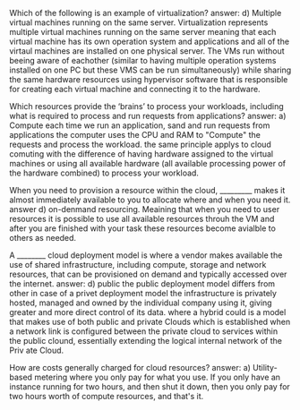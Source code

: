 Which of the following is an example of virtualization?
answer: d) Multiple virtual machines running on the same server. 
Virtualization represents multiple virtual machines running on the same server meaning that each virtual machine has its own operation system and applications and all of the virtaul machines are installed on one physical server. The VMs run without beeing aware of eachother (similar to having multiple operation systems installed on one PC but these VMS can be run simultaneously) while sharing the same hardware resources using hypervisor software that is responsible for creating each virtual machine and connecting it to the hardware.


Which resources provide the ‘brains’ to process your workloads, including what is required to process and
run requests from applications?
answer: a) Compute
each time we run an application, sand and run requests from applications the computer uses the CPU and RAM to "Compute" the requests and process the workload. the same principle applys to cloud comuting with the difference of having hardware assigned to the virtual machines or using all available hardware (all available processing power of the hardware combined) to process your workload.

When you need to provision a resource within the cloud, _________ makes it almost immediately available
to you to allocate where and when you need it.
answer d) on-denmand resourcing.
Meaining that when you need to user resources it is possible to use all available resources throuh the VM and after you are finished with your task these resources become avialble to others as needed.

A ________ cloud deployment model is where a vendor makes available the use of shared infrastructure,
including compute, storage and network resources, that can be provisioned on demand and typically
accessed over the internet.
answer: d) public
the public deployment model differs from other in case of a privet deployment model the infrastructure is privately hosted, managed and owned by the individual company using it, giving greater and more direct control of its data. where a hybrid could is a model that makes use of both public and private Clouds which is established when a network link is configured between the private cloud to services within the public clound, essentially extending
the logical internal network of the Priv ate Cloud.

How are costs generally charged for cloud resources?
answer: a) Utility-based metering where you only pay for what you use.
If you only have an instance running for two hours, and then shut it down, then you only pay for two hours worth
of compute resources, and that's it.
